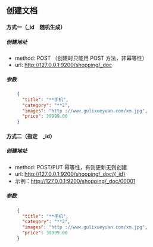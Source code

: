 ## 创建文档
#### 方式一（_id　随机生成）
##### 创建地址
- method: POST （创建时只能用 POST 方法，非幂等性）
- url: http://127.0.0.1:9200/shopping/_doc
##### 参数
```json
    {
      "title": "**手机",
      "category": "**2",
      "images": "http ://www.gulixueyuan.com/xm.jpg",
      "price": 39999.00
    }
```
#### 方式二（指定　_id）
##### 创建地址
- method: POST/PUT 幂等性，有则更新无则创建
- url: http://127.0.0.1:9200/shopping/_doc/{_id}
- 示例：http://127.0.0.1:9200/shopping/_doc/00001
##### 参数
```json
    {
      "title": "**手机",
      "category": "**2",
      "images": "http ://www.gulixueyuan.com/xm.jpg",
      "price": 39999.00
    }
```